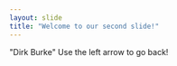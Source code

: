 ```yaml
---
layout: slide
title: "Welcome to our second slide!"
---
```

"Dirk Burke"
Use the left arrow to go back!
